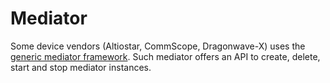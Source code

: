 # Mediator

Some device vendors (Altiostar, CommScope, Dragonwave-X) uses the [generic mediator framework](https://github.com/Melacon/NetConf2SNMP). Such mediator offers an API to create, delete, start and stop mediator instances.
